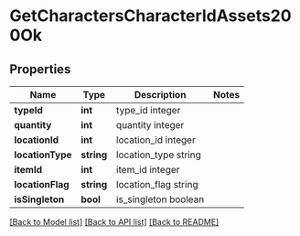 # GetCharactersCharacterIdAssets200Ok

## Properties
Name | Type | Description | Notes
------------ | ------------- | ------------- | -------------
**typeId** | **int** | type_id integer | 
**quantity** | **int** | quantity integer | 
**locationId** | **int** | location_id integer | 
**locationType** | **string** | location_type string | 
**itemId** | **int** | item_id integer | 
**locationFlag** | **string** | location_flag string | 
**isSingleton** | **bool** | is_singleton boolean | 

[[Back to Model list]](../README.md#documentation-for-models) [[Back to API list]](../README.md#documentation-for-api-endpoints) [[Back to README]](../README.md)


